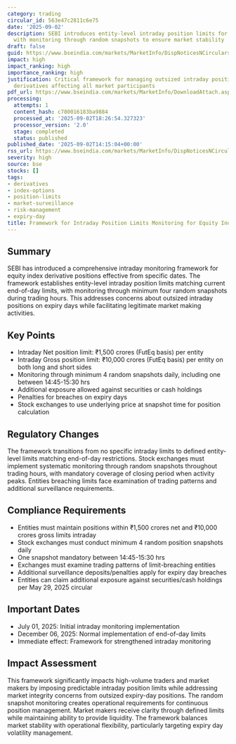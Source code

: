 ```yaml
---
category: trading
circular_id: 563e47c2811c6e75
date: '2025-09-02'
description: SEBI introduces entity-level intraday position limits for index options
  with monitoring through random snapshots to ensure market stability
draft: false
guid: https://www.bseindia.com/markets/MarketInfo/DispNoticesNCirculars.aspx?Noticeid={E7B18AF8-A606-4890-A864-9B8448E52200}&noticeno=20250902-55&dt=09/02/2025&icount=55&totcount=59&flag=0
impact: high
impact_ranking: high
importance_ranking: high
justification: Critical framework for managing outsized intraday positions in index
  derivatives affecting all market participants
pdf_url: https://www.bseindia.com/markets/MarketInfo/DownloadAttach.aspx?id=20250902-55&attachedId=d864ba32-cf81-475b-8c4b-7aad35fe3e82
processing:
  attempts: 1
  content_hash: c780016183ba9884
  processed_at: '2025-09-02T18:26:54.327323'
  processor_version: '2.0'
  stage: completed
  status: published
published_date: '2025-09-02T14:15:04+00:00'
rss_url: https://www.bseindia.com/markets/MarketInfo/DispNoticesNCirculars.aspx?Noticeid={E7B18AF8-A606-4890-A864-9B8448E52200}&noticeno=20250902-55&dt=09/02/2025&icount=55&totcount=59&flag=0
severity: high
source: bse
stocks: []
tags:
- derivatives
- index-options
- position-limits
- market-surveillance
- risk-management
- expiry-day
title: Framework for Intraday Position Limits Monitoring for Equity Index Derivatives
---
```


## Summary

SEBI has introduced a comprehensive intraday monitoring framework for equity index derivative positions effective from specific dates. The framework establishes entity-level intraday position limits matching current end-of-day limits, with monitoring through minimum four random snapshots during trading hours. This addresses concerns about outsized intraday positions on expiry days while facilitating legitimate market making activities.

## Key Points

- Intraday Net position limit: ₹1,500 crores (FutEq basis) per entity
- Intraday Gross position limit: ₹10,000 crores (FutEq basis) per entity on both long and short sides
- Monitoring through minimum 4 random snapshots daily, including one between 14:45-15:30 hrs
- Additional exposure allowed against securities or cash holdings
- Penalties for breaches on expiry days
- Stock exchanges to use underlying price at snapshot time for position calculation

## Regulatory Changes

The framework transitions from no specific intraday limits to defined entity-level limits matching end-of-day restrictions. Stock exchanges must implement systematic monitoring through random snapshots throughout trading hours, with mandatory coverage of closing period when activity peaks. Entities breaching limits face examination of trading patterns and additional surveillance requirements.

## Compliance Requirements

- Entities must maintain positions within ₹1,500 crores net and ₹10,000 crores gross limits intraday
- Stock exchanges must conduct minimum 4 random position snapshots daily
- One snapshot mandatory between 14:45-15:30 hrs
- Exchanges must examine trading patterns of limit-breaching entities
- Additional surveillance deposits/penalties apply for expiry day breaches
- Entities can claim additional exposure against securities/cash holdings per May 29, 2025 circular

## Important Dates

- July 01, 2025: Initial intraday monitoring implementation
- December 06, 2025: Normal implementation of end-of-day limits
- Immediate effect: Framework for strengthened intraday monitoring

## Impact Assessment

This framework significantly impacts high-volume traders and market makers by imposing predictable intraday position limits while addressing market integrity concerns from outsized expiry-day positions. The random snapshot monitoring creates operational requirements for continuous position management. Market makers receive clarity through defined limits while maintaining ability to provide liquidity. The framework balances market stability with operational flexibility, particularly targeting expiry day volatility management.